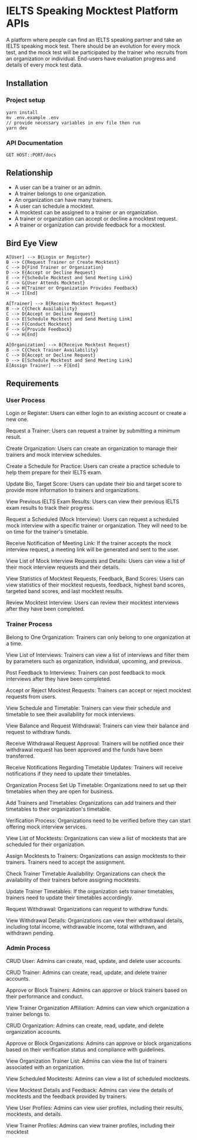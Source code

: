 # IELTS Speaking Mocktest Platform APIs
A platform where people can find an IELTS speaking partner and take an IELTS speaking mock test. There should be an evolution for every mock test, and the mock test will be participated by the trainer who recruits from an organization or individual. End-users have evaluation progress and details of every mock test data.


## Installation

### Project setup
```
yarn install
mv .env.example .env
// provide necessary variables in env file then run
yarn dev
```

### API Documentation

```
GET HOST::PORT/docs
```
## Relationship
- A user can be a trainer or an admin.
- A trainer belongs to one organization.
- An organization can have many trainers.
- A user can schedule a mocktest.
- A mocktest can be assigned to a trainer or an organization.
- A trainer or organization can accept or decline a mocktest request.
- A trainer or organization can provide feedback for a mocktest.


## Bird Eye View
```
A[User] --> B{Login or Register}
B --> C{Request Trainer or Create Mocktest}
C --> D{Find Trainer or Organization}
D --> E{Accept or Decline Request}
E --> F{Schedule Mocktest and Send Meeting Link}
F --> G{User Attends Mocktest}
G --> H{Trainer or Organization Provides Feedback}
H --> I[End]
```
```
A[Trainer] --> B{Receive Mocktest Request}
B --> C{Check Availability}
C --> D{Accept or Decline Request}
D --> E[Schedule Mocktest and Send Meeting Link]
E --> F{Conduct Mocktest}
F --> G{Provide Feedback}
G --> H[End]
```
```
A[Organization] --> B{Receive Mocktest Request}
B --> C{Check Trainer Availability}
C --> D{Accept or Decline Request}
D --> E[Schedule Mocktest and Send Meeting Link]
E[Assign Trainer] --> F[End]
```

## Requirements

### User Process
Login or Register: Users can either login to an existing account or create a new one.

Request a Trainer: Users can request a trainer by submitting a minimum result.

Create Organization: Users can create an organization to manage their trainers and mock interview schedules.

Create a Schedule for Practice: Users can create a practice schedule to help them prepare for their IELTS exam.

Update Bio, Target Score: Users can update their bio and target score to provide more information to trainers and organizations.

View Previous IELTS Exam Results: Users can view their previous IELTS exam results to track their progress.

Request a Scheduled (Mock Interview): Users can request a scheduled mock interview with a specific trainer or organization. They will need to be on time for the trainer's timetable.

Receive Notification of Meeting Link: If the trainer accepts the mock interview request, a meeting link will be generated and sent to the user.

View List of Mock Interview Requests and Details: Users can view a list of their mock interview requests and their details.

View Statistics of Mocktest Requests, Feedback, Band Scores: Users can view statistics of their mocktest requests, feedback, highest band scores, targeted band scores, and last mocktest results.

Review Mocktest Interview: Users can review their mocktest interviews after they have been completed.

### Trainer Process
Belong to One Organization: Trainers can only belong to one organization at a time.

View List of Interviews: Trainers can view a list of interviews and filter them by parameters such as organization, individual, upcoming, and previous.

Post Feedback to Interviews: Trainers can post feedback to mock interviews after they have been completed.

Accept or Reject Mocktest Requests: Trainers can accept or reject mocktest requests from users.

View Schedule and Timetable: Trainers can view their schedule and timetable to see their availability for mock interviews.

View Balance and Request Withdrawal: Trainers can view their balance and request to withdraw funds.

Receive Withdrawal Request Approval: Trainers will be notified once their withdrawal request has been approved and the funds have been transferred.

Receive Notifications Regarding Timetable Updates: Trainers will receive notifications if they need to update their timetables.

Organization Process
Set Up Timetable: Organizations need to set up their timetables when they are open for business.

Add Trainers and Timetables: Organizations can add trainers and their timetables to their organization's timetable.

Verification Process: Organizations need to be verified before they can start offering mock interview services.

View List of Mocktests: Organizations can view a list of mocktests that are scheduled for their organization.

Assign Mocktests to Trainers: Organizations can assign mocktests to their trainers. Trainers need to accept the assignment.

Check Trainer Timetable Availability: Organizations can check the availability of their trainers before assigning mocktests.

Update Trainer Timetables: If the organization sets trainer timetables, trainers need to update their timetables accordingly.

Request Withdrawal: Organizations can request to withdraw funds.

View Withdrawal Details: Organizations can view their withdrawal details, including total income, withdrawable income, total withdrawn, and withdrawn pending.

### Admin Process
CRUD User: Admins can create, read, update, and delete user accounts.

CRUD Trainer: Admins can create, read, update, and delete trainer accounts.

Approve or Block Trainers: Admins can approve or block trainers based on their performance and conduct.

View Trainer Organization Affiliation: Admins can view which organization a trainer belongs to.

CRUD Organization: Admins can create, read, update, and delete organization accounts.

Approve or Block Organizations: Admins can approve or block organizations based on their verification status and compliance with guidelines.

View Organization Trainer List: Admins can view the list of trainers associated with an organization.

View Scheduled Mocktests: Admins can view a list of scheduled mocktests.

View Mocktest Details and Feedback: Admins can view the details of mocktests and the feedback provided by trainers.

View User Profiles: Admins can view user profiles, including their results, mocktests, and details.

View Trainer Profiles: Admins can view trainer profiles, including their mocktest